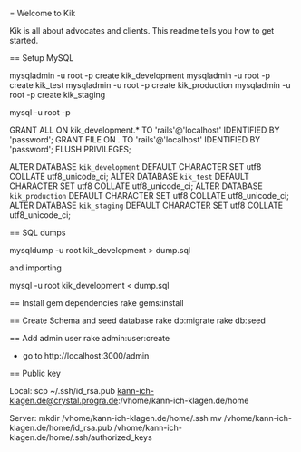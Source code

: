 
= Welcome to Kik

Kik is all about advocates and clients. This readme tells you how to get started.


== Setup MySQL

mysqladmin -u root -p create kik_development
mysqladmin -u root -p create kik_test
mysqladmin -u root -p create kik_production
mysqladmin -u root -p create kik_staging

mysql -u root -p

GRANT ALL ON kik_development.* TO 'rails'@'localhost' IDENTIFIED BY 'password';
GRANT FILE ON *.* TO 'rails'@'localhost' IDENTIFIED BY 'password'; 
FLUSH PRIVILEGES; 

ALTER DATABASE `kik_development` DEFAULT CHARACTER SET utf8 COLLATE utf8_unicode_ci;
ALTER DATABASE `kik_test` DEFAULT CHARACTER SET utf8 COLLATE utf8_unicode_ci;
ALTER DATABASE `kik_production` DEFAULT CHARACTER SET utf8 COLLATE utf8_unicode_ci;
ALTER DATABASE `kik_staging` DEFAULT CHARACTER SET utf8 COLLATE utf8_unicode_ci;

== SQL dumps

mysqldump -u root kik_development > dump.sql

and importing

mysql -u root kik_development < dump.sql 


== Install gem dependencies
rake gems:install


== Create Schema and seed database
rake db:migrate
rake db:seed


== Add admin user
rake admin:user:create

* go to http://localhost:3000/admin

== Public key 

Local:
scp ~/.ssh/id_rsa.pub kann-ich-klagen.de@crystal.progra.de:/vhome/kann-ich-klagen.de/home

Server:
mkdir /vhome/kann-ich-klagen.de/home/.ssh
mv /vhome/kann-ich-klagen.de/home/id_rsa.pub /vhome/kann-ich-klagen.de/home/.ssh/authorized_keys
